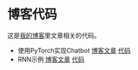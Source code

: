 # 博客代码

这是[我的博客](http://fancyerii.github.io)里文章相关的代码。

* 使用PyTorch实现Chatbot [博客文章](http://fancyerii.github.io/2019/02/14/chatbot/) [代码](./chatbot)
* RNN示例 [博客文章](./rnn) [代码](./rnn)
